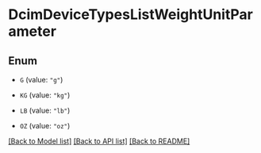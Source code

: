 # DcimDeviceTypesListWeightUnitParameter

## Enum


* `G` (value: `"g"`)

* `KG` (value: `"kg"`)

* `LB` (value: `"lb"`)

* `OZ` (value: `"oz"`)


[[Back to Model list]](../README.md#documentation-for-models) [[Back to API list]](../README.md#documentation-for-api-endpoints) [[Back to README]](../README.md)


